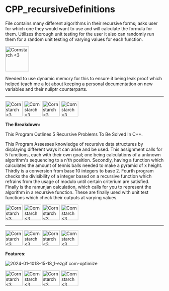 # CPP_recursiveDefinitions
  File contains many different algorithms in their recursive forms; asks user for which one they would want to use and will calculate the formula for them. Utilizes thorough unit testing for the user it also can randomly run them for a random unit testing of varying values for each function.

<img src="https://github.com/Kingerthanu/CPP_recursiveDefinitions/assets/76754592/886649fe-aaec-49bb-9a5c-a1cc934ad0fc" alt="Cornstarch <3" width="75" height="79">

  Needed to use dynamic memory for this to ensure it being leak proof which helped teach me a lot about keeping a personal documentation on new variables and their nullptr counterparts.   


----------------------------------------------

<img src="https://github.com/Kingerthanu/CPP_recursiveDefinitions/assets/76754592/625a5401-2afe-4e9c-9bc7-3e3b8c7b67d0" alt="Cornstarch <3" width="55" height="49"> <img src="https://github.com/Kingerthanu/CPP_recursiveDefinitions/assets/76754592/625a5401-2afe-4e9c-9bc7-3e3b8c7b67d0" alt="Cornstarch <3" width="55" height="49"> <img src="https://github.com/Kingerthanu/CPP_recursiveDefinitions/assets/76754592/625a5401-2afe-4e9c-9bc7-3e3b8c7b67d0" alt="Cornstarch <3" width="55" height="49"> <img src="https://github.com/Kingerthanu/CPP_recursiveDefinitions/assets/76754592/625a5401-2afe-4e9c-9bc7-3e3b8c7b67d0" alt="Cornstarch <3" width="55" height="49"> 




**The Breakdown:**

  This Program Outlines 5 Recursive Problems To Be Solved In C++.

  This Program Assesses knowledge of recursive data structures by
 displaying different ways it can arise and be used. This assignment
 calls for 5 functions, each with their own goal; one being calculations
 of a unknown algorithm's sequencing to a n'th position. Secondly,
 having a function which calculates the amount of tennis balls needed to
 make a pyramid of x height. Thirdly is a conversion from base 10 integers
 to base 2. Fourth program checks the divisibility of a integer based
 on a recursive function which refrains from the usage of modulo until 
 certain criterium are satisfied. Finally is the ramunjan calculation,
 which calls for you to represent the algorithm in a recursive function.
 These are finally used with unit test functions which check their outputs
 at varying values.

<img src="https://github.com/Kingerthanu/CPP_recursiveDefinitions/assets/76754592/82ec715b-3640-437e-b254-91618bdb8840" alt="Cornstarch <3" width="55" height="49"> <img src="https://github.com/Kingerthanu/CPP_recursiveDefinitions/assets/76754592/82ec715b-3640-437e-b254-91618bdb8840" alt="Cornstarch <3" width="55" height="49"> <img src="https://github.com/Kingerthanu/CPP_recursiveDefinitions/assets/76754592/82ec715b-3640-437e-b254-91618bdb8840" alt="Cornstarch <3" width="55" height="49"> <img src="https://github.com/Kingerthanu/CPP_recursiveDefinitions/assets/76754592/82ec715b-3640-437e-b254-91618bdb8840" alt="Cornstarch <3" width="55" height="49">

----------------------------------------------

<img src="https://github.com/Kingerthanu/CPP_recursiveDefinitions/assets/76754592/f82543c0-dbc6-4db8-9c74-50b11e810700" alt="Cornstarch <3" width="55" height="49"> <img src="https://github.com/Kingerthanu/CPP_recursiveDefinitions/assets/76754592/f82543c0-dbc6-4db8-9c74-50b11e810700" alt="Cornstarch <3" width="55" height="49"> <img src="https://github.com/Kingerthanu/CPP_recursiveDefinitions/assets/76754592/f82543c0-dbc6-4db8-9c74-50b11e810700" alt="Cornstarch <3" width="55" height="49"> <img src="https://github.com/Kingerthanu/CPP_recursiveDefinitions/assets/76754592/f82543c0-dbc6-4db8-9c74-50b11e810700" alt="Cornstarch <3" width="55" height="49"> 


**Features:**

  ![2024-01-1018-15-18_1-ezgif com-optimize](https://github.com/Kingerthanu/CPP_recursiveDefinitions/assets/76754592/5e42b062-230d-4074-92f3-ceddd403274b)


  <img src="https://github.com/Kingerthanu/CPP_recursiveDefinitions/assets/76754592/d766c709-8263-4182-aa80-b022ad906703" alt="Cornstarch <3" width="55" height="49">   <img src="https://github.com/Kingerthanu/CPP_recursiveDefinitions/assets/76754592/d766c709-8263-4182-aa80-b022ad906703" alt="Cornstarch <3" width="55" height="49">   <img src="https://github.com/Kingerthanu/CPP_recursiveDefinitions/assets/76754592/d766c709-8263-4182-aa80-b022ad906703" alt="Cornstarch <3" width="55" height="49">   <img src="https://github.com/Kingerthanu/CPP_recursiveDefinitions/assets/76754592/d766c709-8263-4182-aa80-b022ad906703" alt="Cornstarch <3" width="55" height="49"> 
